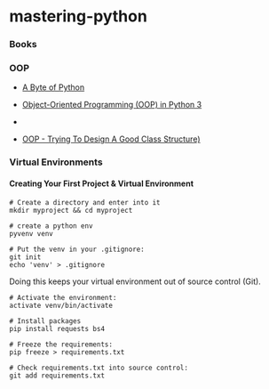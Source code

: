 # mastering-python

### Books




### OOP
- [A Byte of Python](https://python.swaroopch.com/oop.html)
- [Object-Oriented Programming (OOP) in Python 3](https://realpython.com/python3-object-oriented-programming/)
- [](https://medium.com/the-renaissance-developer/python-101-object-oriented-programming-part-1-7d5d06833f26)

- [OOP - Trying To Design A Good Class Structure)](https://stackoverflow.com/questions/39922553/oop-trying-to-design-a-good-class-structure)



### Virtual Environments


#### Creating Your First Project & Virtual Environment

```
# Create a directory and enter into it
mkdir myproject && cd myproject

# create a python env
pyvenv venv

# Put the venv in your .gitignore:
git init
echo 'venv' > .gitignore
```
Doing this keeps your virtual environment out of source control (Git).
```
# Activate the environment:
activate venv/bin/activate

# Install packages
pip install requests bs4

# Freeze the requirements:
pip freeze > requirements.txt

# Check requirements.txt into source control:
git add requirements.txt
```
